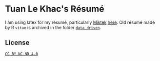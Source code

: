 # Tuan Le Khac's Résumé

I am using latex for my résumé, particularly [Miktek](https://miktex.org/) [here](/latex_faang/). Old résumé made by R `vitae` is archived in the folder [`data_driven`](/data_driven/).

## License

[`CC BY-NC-ND 4.0`](https://creativecommons.org/licenses/by-nc-nd/4.0/)
